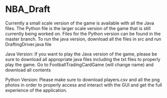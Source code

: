 # NBA_Draft

Currently a small scale version of the game is available with all the Java files. The Python file is the larger scale version of the game that is still currently being worked on. Files for the Python version can be found in the master branch. To run the java version, download all the files in src and run DraftingDriver.java file

Java Version: If you want to play the Java version of the game, please be sure to download all appropriate java files including the txt files to properly play the game. Go to FootballTradingCardGame (will change name) and download all contents

Python Version: Please make sure to download players.csv and all the png photos in order to properly access and interact with the GUI and get the full experience of the application.
